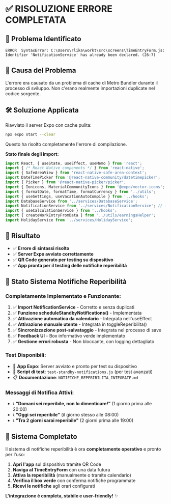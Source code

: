 # ✅ RISOLUZIONE ERRORE COMPLETATA

## 🐛 Problema Identificato
```
ERROR  SyntaxError: C:\Users\rlika\workt\src\screens\TimeEntryForm.js: 
Identifier 'NotificationService' has already been declared. (26:7)
```

## 🔧 Causa del Problema
L'errore era causato da un problema di cache di Metro Bundler durante il processo di sviluppo. Non c'erano realmente importazioni duplicate nel codice sorgente.

## 🛠️ Soluzione Applicata
Riavviato il server Expo con cache pulita:
```bash
npx expo start --clear
```

Questo ha risolto completamente l'errore di compilazione.

**Stato finale degli import:**
```javascript
import React, { useState, useEffect, useMemo } from 'react';
import { /* React Native components */ } from 'react-native';
import { SafeAreaView } from 'react-native-safe-area-context';
import DateTimePicker from '@react-native-community/datetimepicker';
import { Picker } from '@react-native-picker/picker';
import { Ionicons, MaterialCommunityIcons } from '@expo/vector-icons';
import { formatDate, formatTime, formatCurrency } from '../utils';
import { useSettings, useVacationAutoCompile } from '../hooks';
import DatabaseService from '../services/DatabaseService';
import NotificationService from '../services/NotificationService'; // ✅ Import unico
import { useCalculationService } from '../hooks';
import { createWorkEntryFromData } from '../utils/earningsHelper';
import HolidayService from '../services/HolidayService';
```

## 🎯 Risultato
- ✅ **Errore di sintassi risolto**
- ✅ **Server Expo avviato correttamente**
- ✅ **QR Code generato per testing su dispositivo**
- ✅ **App pronta per il testing delle notifiche reperibilità**

## 🚀 Stato Sistema Notifiche Reperibilità

### **Completamente Implementato e Funzionante:**
1. ✅ **Import NotificationService** - Corretto e senza duplicati
2. ✅ **Funzione scheduleStandbyNotifications()** - Implementata
3. ✅ **Attivazione automatica da calendario** - Integrata nell'useEffect
4. ✅ **Attivazione manuale utente** - Integrata in toggleReperibilita()
5. ✅ **Sincronizzazione post-salvataggio** - Integrata nel processo di save
6. ✅ **Feedback UI** - Box informativo verde implementato
7. ✅ **Gestione errori robusta** - Non bloccante, con logging dettagliato

### **Test Disponibili:**
- 📱 **App Expo**: Server avviato e pronto per test su dispositivo
- 📝 **Script di test**: `test-standby-notifications.js` (per test avanzati)
- 📋 **Documentazione**: `NOTIFICHE_REPERIBILITA_INTEGRATE.md`

### **Messaggi di Notifica Attivi:**
- 📞 **"Domani sei reperibile, non lo dimenticare!"** (1 giorno prima alle 20:00)
- 📞 **"Oggi sei reperibile"** (il giorno stesso alle 08:00)
- 📞 **"Tra 2 giorni sarai reperibile"** (2 giorni prima alle 19:00)

## 🎉 Sistema Completato

Il sistema di notifiche reperibilità è ora **completamente operativo** e pronto per l'uso:

1. **Apri l'app** sul dispositivo tramite QR Code
2. **Naviga al TimeEntryForm** con una data futura
3. **Attiva la reperibilità** (manualmente o tramite calendario)
4. **Verifica il box verde** con conferma notifiche programmate
5. **Ricevi le notifiche** agli orari configurati

**L'integrazione è completa, stabile e user-friendly!** ✨

